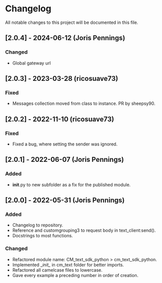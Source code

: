 # Changelog
All notable changes to this project will be documented in this file.

## [2.0.4] - 2024-06-12 (Joris Pennings)
### Changed
- Global gateway url

## [2.0.3] - 2023-03-28 (ricosuave73)
### Fixed
- Messages collection moved from class to instance. PR by sheepsy90.

## [2.0.2] - 2022-11-10 (ricosuave73)
### Fixed
- Fixed a bug, where setting the sender was ignored.

## [2.0.1] - 2022-06-07  (Joris Pennings)
### Added
- __init__.py to new subfolder as a fix for the published module.

## [2.0.0] - 2022-05-31  (Joris Pennings)
### Added
- Changelog to repository.
- Reference and customgrouping3 to request body in text_client:send().
- Docstrings to most functions.
### Changed
- Refactored module name: CM_text_sdk_python > cm_text_sdk_python.
- Implemented __init\__ in cm_text folder for better imports.
- Refactored all camelcase files to lowercase.
- Gave every example a preceding number in order of creation.
